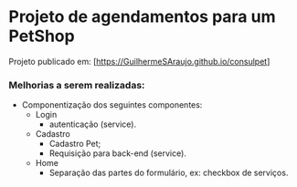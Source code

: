 # Projeto de agendamentos para um PetShop

Projeto publicado em: [https://GuilhermeSAraujo.github.io/consulpet]

### Melhorias a serem realizadas:

 - Componentização dos seguintes componentes: 
	 - Login
		 - autenticação (service).
	 - Cadastro
		 - Cadastro Pet;
		 - Requisição para back-end (service).
	 - Home
		 - Separação das partes do formulário, ex: checkbox de serviços.
